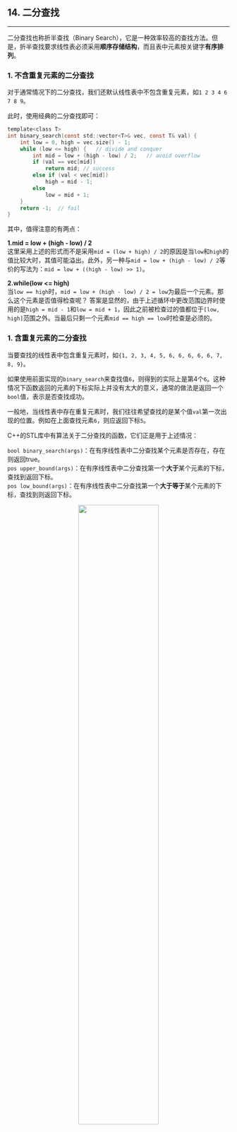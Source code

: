 ## 14. 二分查找

-----

二分查找也称折半查找（Binary Search），它是一种效率较高的查找方法。但是，折半查找要求线性表必须采用**顺序存储结构**，而且表中元素按关键字**有序排列**。

### 1. 不含重复元素的二分查找

对于通常情况下的二分查找，我们还默认线性表中不包含重复元素，如`1 2 3 4 6 7 8 9`。

此时，使用经典的二分查找即可：
```c
template<class T>
int binary_search(const std::vector<T>& vec, const T& val) {
	int low = 0, high = vec.size() - 1;
	while (low <= high) {	// divide and conquer
		int mid = low + (high - low) / 2;	// avoid overflow
		if (val == vec[mid])
			return mid;	// success
		else if (val < vec[mid])
			high = mid - 1;
		else
			low = mid + 1;
	}
	return -1;	// fail
}
```
其中，值得注意的有两点：

**1.mid = low + (high - low) / 2**<br>
这里采用上述的形式而不是采用`mid = (low + high) / 2`的原因是当`low`和`high`的值比较大时，其值可能溢出。此外，另一种与`mid = low + (high - low) / 2`等价的写法为：`mid = low + ((high - low) >> 1)`。

**2.while(low <= high)**<br>
当`low == high`时，`mid = low + (high - low) / 2 = low`为最后一个元素。那么这个元素是否值得检查呢？
答案是显然的，由于上述循环中更改范围边界时使用的是`high = mid - 1`和`low = mid + 1`，因此之前被检查过的值都位于`[low, high]`范围之外。当最后只剩一个元素`mid == high == low`时检查是必须的。

### 1. 含重复元素的二分查找

当要查找的线性表中包含重复元素时，如`{1, 2, 3, 4, 5, 6, 6, 6, 6, 6, 7, 8, 9}`。

如果使用前面实现的`binary_search`来查找值`6`，则得到的实际上是第4个`6`。这种情况下函数返回的元素的下标实际上并没有太大的意义，通常的做法是返回一个`bool`值，表示是否查找成功。

一般地，当线性表中存在重复元素时，我们往往希望查找的是某个值`val`第一次出现的位置。例如在上面查找元素`6`，则应返回下标`5`。

C++的STL库中有算法关于二分查找的函数，它们正是用于上述情况：

`bool binary_search(args)`：在有序线性表中二分查找某个元素是否存在，存在则返回true。<br>
`pos upper_bound(args)`：在有序线性表中二分查找第一个**大于**某个元素的下标，查找到返回下标。<br>
`pos low_bound(args)`：在有序线性表中二分查找第一个**大于等于**某个元素的下标，查找到则返回下标。<br>

<div align = center>
<img src = "https://img-blog.csdnimg.cn/20190919102135440.png" width = "60%">
<div align = left>
